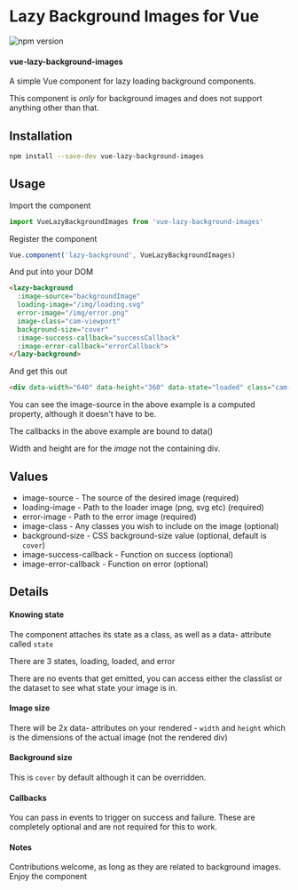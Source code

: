 # Lazy Background Images for Vue
![npm version](https://badge.fury.io/js/vue-lazy-background-images.svg)

#### vue-lazy-background-images

A simple Vue component for lazy loading background components.

This component is *only* for background images and does not support anything
other than that.

## Installation

```bash
npm install --save-dev vue-lazy-background-images
```

## Usage

Import the component

```js
import VueLazyBackgroundImages from 'vue-lazy-background-images'
```

Register the component

```js
Vue.component('lazy-background', VueLazyBackgroundImages)
```

And put into your DOM

```html
<lazy-background
  :image-source="backgroundImage"
  loading-image="/img/loading.svg"
  error-image="/img/error.png"
  image-class="cam-viewport"
  background-size="cover"
  :image-success-callback="successCallback"
  :image-error-callback="errorCallback">
</lazy-background>
```

And get this out

```html
<div data-width="640" data-height="360" data-state="loaded" class="cam-viewport loaded" style="background-image: url("http://my-site.com/test-image.png"); background-size: cover"></div>
```

You can see the image-source in the above example is a computed property,
although it doesn't have to be.

The callbacks in the above example are bound to data()

Width and height are for the *image* not the containing div.

## Values

* image-source - The source of the desired image (required)
* loading-image - Path to the loader image (png, svg etc) (required)
* error-image - Path to the error image (required)
* image-class - Any classes you wish to include on the image (optional)
* background-size - CSS background-size value (optional, default is `cover`)
* image-success-callback - Function on success (optional)
* image-error-callback - Function on error (optional)

## Details

#### Knowing state

The component attaches its state as a class, as well as a data- attribute
called `state`

There are 3 states, loading, loaded, and error

There are no events that get emitted, you can access either the classlist or
the dataset to see what state your image is in.

#### Image size

There will be 2x data- attributes on your rendered - `width` and `height` which
is the dimensions of the actual image (not the rendered div)

#### Background size

This is `cover` by default although it can be overridden.

#### Callbacks

You can pass in events to trigger on success and failure. These are completely
optional and are not required for this to work.

#### Notes

Contributions welcome, as long as they are related to background images. Enjoy
the component

